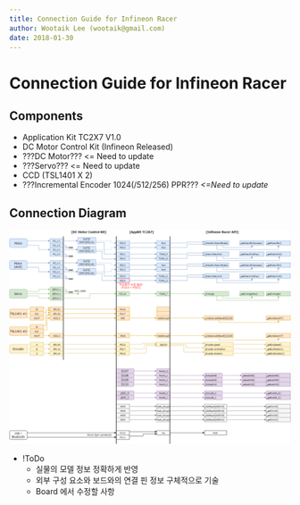 ```yaml
---
title: Connection Guide for Infineon Racer
author: Wootaik Lee (wootaik@gmail.com)  
date: 2018-01-30
---
```


# Connection Guide for Infineon Racer

## Components
*   Application Kit TC2X7 V1.0
*   DC Motor Control Kit (Infineon Released)
*   ???DC Motor??? <= Need to update
*   ???Servo??? <= Need to update
*   CCD (TSL1401 X 2)
*   ???Incremental Encoder 1024(/512/256) PPR??? *<=Need to update*


## Connection Diagram

![ConnectionDiagram](images/ConnectionDiagram.png)



* !ToDo
  * 실물의 모델 정보 정확하게 반영
  * 외부 구성 요소와 보드와의 연결 핀 정보 구체적으로 기술
  * Board 에서 수정할 사항

